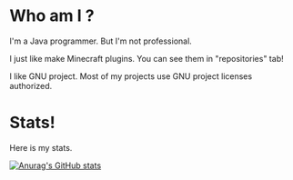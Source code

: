# Who am I ?

I'm a Java programmer. But I'm not professional.

I just like make Minecraft plugins. You can see them in "repositories" tab!

I like GNU project. Most of my projects use GNU project licenses authorized.

# Stats!

Here is my stats.

[![Anurag's GitHub stats](https://github-readme-stats.vercel.app/api?username=SNWCreations)](https://github.com/anuraghazra/github-readme-stats)
